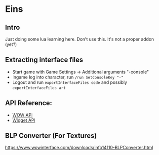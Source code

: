 # Eins

## Intro

Just doing some lua learning here. Don't use this. It's not a proper addon (yet?)

## Extracting interface files

- Start game with Game Settings -> Additional arguments "-console"
- Ingame log into character, run `/run SetConsoleKey "-"`
- Logout and run `exportInterfaceFiles code` and possibly `exportInterfaceFiles art`

## API Reference:

- [WOW API](http://wowwiki.wikia.com/wiki/World_of_Warcraft_API)
- [Widget API](http://wowwiki.wikia.com/wiki/Widget_API)

## BLP Converter (For Textures)

https://www.wowinterface.com/downloads/info14110-BLPConverter.html


